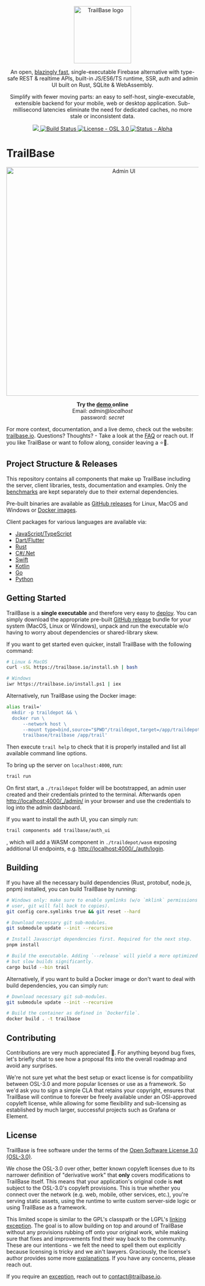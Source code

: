 <p align="center">
  <a href="https://trailbase.io" target="_blank">
    <picture>
      <img alt="TrailBase logo" width="150" src="assets/logo.svg" />
    </picture>
  </a>
</p>

<p align="center">
  An open, <a href="https://trailbase.io/reference/benchmarks/">blazingly fast</a>,
  single-executable Firebase alternative with type-safe REST & realtime APIs, built-in JS/ES6/TS
  runtime, SSR, auth and admin UI built on Rust, SQLite & WebAssembly.
<p>

<p align="center">
  Simplify with fewer moving parts: an easy to self-host, single-executable,
  extensible backend for your mobile, web or desktop application.
  Sub-millisecond latencies eliminate the need for dedicated caches, no more
  stale or inconsistent data.
<p>

<p align="center">
  <a href="https://github.com/trailbaseio/trailbase/stargazers/">
    <img src="https://img.shields.io/github/stars/trailbaseio/trailbase?style=social&label=Star" />
  </a>
  <a href="https://github.com/trailbaseio/trailbase/actions?query=branch%3Amain">
    <img src="https://github.com/trailbaseio/trailbase/actions/workflows/test.yml/badge.svg?branch=main" alt="Build Status">
  </a>
  <a href="https://github.com/trailbaseio/trailbase/blob/main/LICENSE">
    <img src="https://img.shields.io/badge/license-OSL_3.0-blue" alt="License - OSL 3.0">
  </a>
  <a href="https://trailbase.io/reference/roadmap/">
    <img src="https://img.shields.io/badge/status-alpha-orange" alt="Status - Alpha">
  </a>
</p>

# TrailBase

<p align="center">
  <a
    href="https://demo.trailbase.io/_/admin?loginMessage=E-mail:%20admin@localhost%20%E2%80%A2%20Password:%20secret"
    target="_blank"
  >
    <picture>
      <img alt="Admin UI" width="600" src="docs/src/assets/shelve.webp" />
    </picture>
  </a>
</p>

<p align="center">
  <strong>
    Try the
    <a href="https://demo.trailbase.io/_/admin?loginMessage=E-mail:%20admin@localhost%20%E2%80%A2%20Password:%20secret" target="_blank">
      demo
    </a> online
  </strong>
  <br/>Email: <em>admin@localhost</em>
  <br/>password: <em>secret</em>
</p>

For more context, documentation, and a live demo, check out the website:
[trailbase.io](https://trailbase.io).
Questions? Thoughts? - Take a look at the
[FAQ](https://trailbase.io/reference/faq/) or reach out.
If you like TrailBase or want to follow along, consider leaving a ⭐🙏.

## Project Structure & Releases

This repository contains all components that make up TrailBase including the
server, client libraries, tests, documentation and examples.
Only the [benchmarks](https://github.com/trailbaseio/trailbase-benchmark) are
kept separately due to their external dependencies.

Pre-built binaries are available as
[GitHub releases](https://github.com/trailbaseio/trailbase/releases/) for
Linux, MacOS and Windows or [Docker images](https://hub.docker.com/r/trailbase/trailbase).

Client packages for various languages are available via:

- [JavaScript/TypeScript](https://www.npmjs.com/package/trailbase)
- [Dart/Flutter](https://pub.dev/packages/trailbase)
- [Rust](https://crates.io/crates/trailbase-client)
- [C#/.Net](https://www.nuget.org/packages/TrailBase/)
- [Swift](https://github.com/trailbaseio/trailbase/tree/main/client/swift/trailbase)
- [Kotlin](https://github.com/trailbaseio/trailbase/tree/main/client/kotlin)
- [Go](https://github.com/trailbaseio/trailbase/tree/main/client/go/trailbase)
- [Python](https://pypi.org/project/trailbase/)

## Getting Started

TrailBase is a **single executable** and therefore very easy to
[deploy](https://trailbase.io/getting-started/install/).
You can simply download the appropriate pre-built
[GitHub release](https://github.com/trailbaseio/trailbase/releases/) bundle for
your system (MacOS, Linux or Windows), unpack and run the executable w/o having
to worry about dependencies or shared-library skew.

If you want to get started even quicker, install TrailBase with the following
command:

```sh
# Linux & MacOS
curl -sSL https://trailbase.io/install.sh | bash

# Windows
iwr https://trailbase.io/install.ps1 | iex
```

Alternatively, run TrailBase using the Docker image:

```sh
alias trail='
  mkdir -p traildepot && \
  docker run \
      --network host \
      --mount type=bind,source="$PWD"/traildepot,target=/app/traildepot \
      trailbase/trailbase /app/trail'
```

Then execute `trail help` to check that it is properly installed and list all
available command line options.

To bring up the server on `localhost:4000`, run:

```sh
trail run
```

On first start, a `./traildepot` folder will be bootstrapped, an admin user
created and their credentials printed to the terminal.
Afterwards open [http://localhost:4000/\_/admin/](http://localhost:4000/_/admin/)
in your browser and use the credentials to log into the admin dashboard.

If you want to install the auth UI, you can simply run:

```sh
trail components add trailbase/auth_ui
```

, which will add a WASM component in `./traildepot/wasm` exposing additional UI
endpoints, e.g.
[http://localhost:4000/\_/auth/login](http://localhost:4000/_/auth/login).

## Building

If you have all the necessary build dependencies (Rust, protobuf, node.js,
pnpm) installed, you can build TrailBase by running:

```sh
# Windows only: make sure to enable symlinks (w/o `mklink` permissions for your
# user, git will fall back to copies).
git config core.symlinks true && git reset --hard

# Download necessary git sub-modules.
git submodule update --init --recursive

# Install Javascript dependencies first. Required for the next step.
pnpm install

# Build the executable. Adding `--release` will yield a more optimized binary
# but slow builds significantly.
cargo build --bin trail
```

Alternatively, if you want to build a Docker image or don't want to deal with
build dependencies, you can simply run:

```sh
# Download necessary git sub-modules.
git submodule update --init --recursive

# Build the container as defined in `Dockerfile`.
docker build . -t trailbase
```

## Contributing

Contributions are very much appreciated 🙏. For anything beyond bug fixes,
let's briefly chat to see how a proposal fits into the overall roadmap and
avoid any surprises.

We're not sure yet what the best setup or exact license is for compatibility
between OSL-3.0 and more popular licenses or use as a framework.
So we'd ask you to sign a simple CLA that retains your copyright, ensures that
TrailBase will continue to forever be freely available under an OSI-approved
copyleft license, while allowing for some flexibility and sub-licensing as
established by much larger, successful projects such as Grafana or Element.

## License

TrailBase is free software under the terms of the [Open Software License 3.0
(OSL-3.0)](https://opensource.org/licenses/OSL-3.0).

We chose the OSL-3.0 over other, better known copyleft licenses due to its
narrower definition of "derivative work" that **only** covers modifications to
TrailBase itself.
This means that your application's original code is **not** subject to the
OSL-3.0's copyleft provisions. This is true whether you connect over the
network (e.g. web, mobile, other services, etc.), you're serving static assets,
using the runtime to write custom server-side logic or using TrailBase as a
framework.

This limited scope is similar to the GPL's classpath or the LGPL's [linking
exception](https://en.wikipedia.org/wiki/GPL_linking_exception).
The goal is to allow building on top and around of TrailBase without any
provisions rubbing off onto your original work, while making sure that fixes
and improvements find their way back to the community.
These are our intentions - we felt the need to spell them out explicitly
because licensing is tricky and we ain't lawyers.
Graciously, the license's author provides some more
[explanations](https://rosenlaw.com/OSL3.0-explained.htm).
If you have any concerns, please reach out.

If you require an
[exception](https://www.gnu.org/philosophy/selling-exceptions.html), reach out
to contact@trailbase.io.
